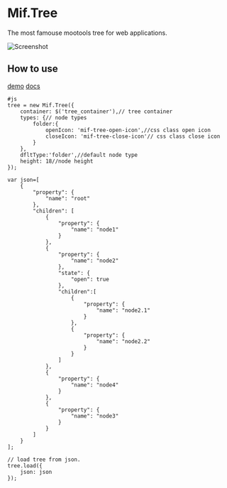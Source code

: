Mif.Tree
========
The most famouse mootools tree for web applications.

![Screenshot](http://mifjs.net/assets/images/tree_checkbox_demo.jpg)

How to use
----------

[demo](http://mifjs.net/tree/Demos/index.html)
[docs](http://mifjs.net/tree/Docs/index.html)

	#js
	tree = new Mif.Tree({
		container: $('tree_container'),// tree container
		types: {// node types
			folder:{
				openIcon: 'mif-tree-open-icon',//css class open icon
				closeIcon: 'mif-tree-close-icon'// css class close icon
			}
		},
		dfltType:'folder',//default node type
		height: 18//node height
	});

	var json=[
		{
			"property": {
				"name": "root"
			},
			"children": [
				{
					"property": {
						"name": "node1"
					}
				},
				{
					"property": {
						"name": "node2"
					},
					"state": {
						"open": true
					},
					"children":[
						{
							"property": {
								"name": "node2.1"
							}
						},
						{
							"property": {
								"name": "node2.2"
							}
						}
					]
				},
				{
					"property": {
						"name": "node4"
					}
				},
				{
					"property": {
						"name": "node3"
					}
				}
			]
		}
	];

	// load tree from json.
	tree.load({
		json: json
	});
